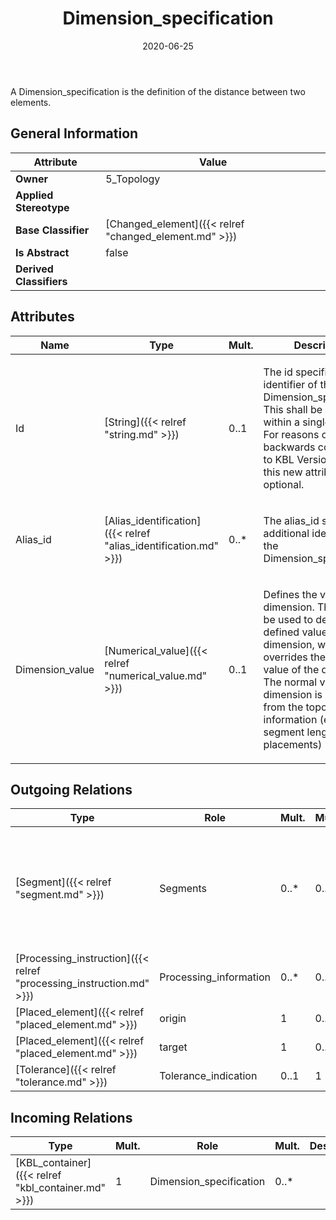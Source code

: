 ﻿---
title: Dimension_specification
toc: false
type: specs
date: "2020-06-25"
draft: false
specification: KBL
version: 2.5.sr1
documentType: "Recommendation"
elementType: Class
classes:
  - Dimension_specification
menu_name: kbl-2.5.sr1
---
<p>A Dimension_specification is the definition of the distance between two elements.</p>

## General Information

| Attribute               | Value |
|-------------------------|-------|
| **Owner**               | 5_Topology |
| **Applied Stereotype**  |   |
| **Base Classifier**     | [Changed_element]({{< relref "changed_element.md" >}})<br/>  |
| **Is Abstract**         | false |
| **Derived Classifiers** |   |

## Attributes
|  Name  |  Type  |  Mult.  |  Description  |  Owning Classifier  |
|--------|--------|---------|---------------|--------------|
|Id | [String]({{< relref "string.md" >}}) | 0..1 | <p> The id specifies the identifier of the Dimension_specification. This shall be unique within a single KBL-File. For reasons of backwards compatibility to KBL Version 2.3 SR-1 this new attribute is optional.      </p> | [Dimension_specification]({{< relref "dimension_specification.md" >}}) |
|Alias_id | [Alias_identification]({{< relref "alias_identification.md" >}}) | 0..* | <p> The alias_id specifies additional identifiers for the Dimension_specification.      </p> | [Dimension_specification]({{< relref "dimension_specification.md" >}}) |
|Dimension_value | [Numerical_value]({{< relref "numerical_value.md" >}}) | 0..1 | <p> Defines the value of the dimension. This field can be used to define a user defined value for the dimension, which overrides the normal value of the dimension. The normal value of a dimension is calculated from the topology information (e.g. segment length and placements)      </p> | [Dimension_specification]({{< relref "dimension_specification.md" >}}) |

## Outgoing Relations
|    Type  |   Role   |   Mult.   |   Mult.   |   Description   |
|----------|----------|-----------|-----------|-----------------|
| [Segment]({{< relref "segment.md" >}}) | Segments | 0..* | 0..* | <p> Defines an ordered list of segments along which the dimension specification is defined.      </p> |
| [Processing_instruction]({{< relref "processing_instruction.md" >}}) | Processing_information | 0..* | 0..1 |  |
| [Placed_element]({{< relref "placed_element.md" >}}) | origin | 1 | 0..* |  |
| [Placed_element]({{< relref "placed_element.md" >}}) | target | 1 | 0..* |  |
| [Tolerance]({{< relref "tolerance.md" >}}) | Tolerance_indication | 0..1 | 1 |  |
##  Incoming Relations
|    Type  |   Mult.  |   Role    |   Mult.   |   Description  |
|----------|----------|-----------|-----------|----------------|
| [KBL_container]({{< relref "kbl_container.md" >}}) | 1 | Dimension_specification | 0..* |  |
